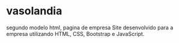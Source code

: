 # vasolandia
segundo modelo html, pagina de empresa 
Site desenvolvido para a empresa utilizando HTML, CSS, Bootstrap e JavaScript.
